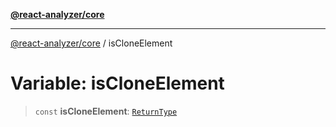 [**@react-analyzer/core**](../README.md)

***

[@react-analyzer/core](../README.md) / isCloneElement

# Variable: isCloneElement

> `const` **isCloneElement**: [`ReturnType`](../@react-analyzer/namespaces/isReactAPI/type-aliases/ReturnType.md)
